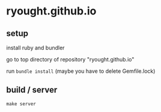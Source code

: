 # ryought.github.io


## setup

install ruby and bundler

go to top directory of repository "ryought.github.io"

run `bundle install`
(maybe you have to delete Gemfile.lock)

## build / server
`make server`

